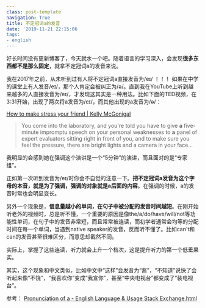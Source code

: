```yaml
---
class: post-template
navigation: True
title: 不定冠词a的发音
date: '2019-11-21 22:15:06
tags:
- english
---
```


好长时间没有更新博客了，今天就水一个吧。随着语言的学习深入，会发现**很多东西都不是那么固定**，就拿不定冠词a的发音来说。

<!--more-->

我在2017年之前，从未听到过有人将不定冠词a直接发音为/eɪ/ ！！！
如果在中学的课堂上有人发音/eɪ/，那个人肯定会被纠正为/ə/。直到我在YouTube上听到越来越多的人直接发音为/eɪ/，才发现这其实是一种用法。比如下面的TED视频，在3:31开始，出现了两次将a发音为/eɪ/，而其他出现的a发音为/ə/：

[How to make stress your friend | Kelly McGonigal](https://youtu.be/RcGyVTAoXEU?t=225)

> You come into the laboratory, and you're told you have to give **a** five-minute impromptu speech on your personal weaknesses to **a** panel of expert evaluators sitting right in front of you, and to make sure you feel the pressure, there are bright lights and a camera in your face...

我明显的会感到她在强调这个演讲是一个“5分钟”的演讲，而且面对的是“专家组”。

正如第一次听到发音为/eɪ/时你会不自觉的注意一下。**把不定冠词a发音为这个字母的本音，就是为了强调，强调的对象就是a后面的内容**。在强调的时候，a的发音时常也会明显变长。

另外一个现象是，**信息量越小的单词，在句子中被分配的发音时间越短**。在刚开始听老外的视频时，总是听不懂，一个重要的原因是像the/a/do/have/will/not等功能性单词，在句子中的发音非常短，而且常常被连读，而初学者通常会均等的分配时间在每一个单词，当遇到native speaker的发音，反而听不懂了。比如can't和can的发音甚至很难区分，而意思却截然不同。

实际上，掌握了这些连读，听力就会上升一个档次，这是提升听力的第一个低垂果实。

其实，这个现象和中文类似，比如中文中“这样”会发音为“酱”，“不知道”说快了会听起来像“不饶”，“我喜欢你”变成“我宣你”，甚至“中央电视台”都变成了“装电视台”。

参考：
[Pronunciation of a - English Language & Usage Stack Exchange.html](https://english.stackexchange.com/questions/53222/pronunciation-of-a)
